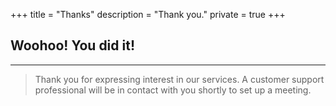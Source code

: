 +++
title = "Thanks"
description = "Thank you."
private = true
+++

## Woohoo! You did it!

---

> Thank you for expressing interest in our services. A customer support professional will be in contact with you shortly to set up a meeting.